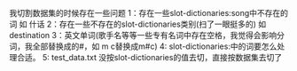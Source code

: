 我切割数据集的时候存在一些问题
1：存在一些slot-dictionaries:song中不存在的词 如 什话
2：存在一些不存在的slot-dictionaries类别(扫了一眼挺多的) 如 destination
3：英文单词(歌手名等等一些专有名词中存在空格，我觉得会影响分词，我全部替换成的#，如 m c替换成m#c)
4: slot-dictionaries:中的词要怎么处理合适。
5: test_data.txt 没按slot-dictionaries的值去切，直接按数据集去切了